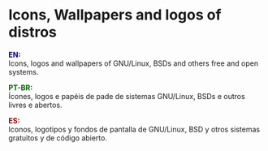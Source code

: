 # Icons, Wallpapers and logos of distros 

<!DOCTYPE html>
<html>
<head>
<meta charset="utf-8" />
<!--<title></title>-->
</head>
<body>
<!--<h1>Icons, WPs, and logos of distros</h1><br />-->
<p>
<b><font color="DarkBlue">EN:</font></b><br />
Icons, logos and wallpapers of GNU/Linux, BSDs and others free and open systems.

<b><font color="DarkGreen">PT-BR:</font></b><br />
Ícones, logos e papéis de pade de sistemas GNU/Linux, BSDs e outros livres e abertos.

<b><font color="DarkRed">ES:</font></b><br />
Iconos, logotipos y fondos de pantalla de GNU/Linux, BSD y otros sistemas gratuitos y de código abierto.
</p>
</body>
</html>
